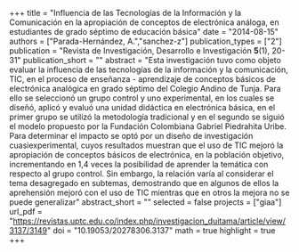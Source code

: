 +++
title = "Influencia de las Tecnologías de la Información y la Comunicación en la apropiación de conceptos de electrónica análoga, en estudiantes de grado séptimo de educación básica"
date = "2014-08-15"
authors = ["Parada-Hernández, A.","sanchez-z"]
publication_types = ["2"]
publication = "Revista de Investigación, Desarrollo e Investigación **5**(1), 20-31"
publication_short = ""
abstract = "Esta investigación tuvo como objeto evaluar la influencia de las tecnologías de la información y la comunicación, TIC, en el proceso de enseñanza - aprendizaje de conceptos básicos de electrónica analógica en grado séptimo del Colegio Andino de Tunja. Para ello se seleccionó un grupo control y uno experimental, en los cuales se diseñó, aplicó y evaluó una unidad didáctica en electrónica básica, en el primer grupo se utilizó la metodología tradicional y en el segundo se siguió el modelo propuesto por la Fundación Colombiana Gabriel Piedrahita Uribe. Para determinar el impacto se optó por un diseño de investigación cuasiexperimental, cuyos resultados muestran que el uso de TIC mejoró la apropiación de conceptos básicos de electrónica, en la población objetivo, incrementando en 1,4 veces la posibilidad de aprender la temática con respecto al grupo control. Sin embargo, la relación varía al considerar el tema desagregado en subtemas, demostrando que en algunos de ellos la aprehensión mejoró con el uso de TIC mientras que en otros la mejora no se puede generalizar"
abstract_short = ""
selected = false
projects = ["giaa"]
url_pdf = "https://revistas.uptc.edu.co/index.php/investigacion_duitama/article/view/3137/3149"
doi = "10.19053/20278306.3137"
math = true
highlight = true
+++
